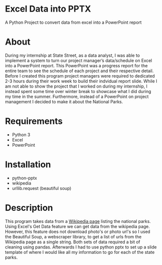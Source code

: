# Excel Data into PPTX 
A Python Project to convert data from excel into a PowerPoint report  

# About

During my internship at State Street, as a data analyst, I was able to implement a system to turn our project manager’s data/schedule on Excel into a PowerPoint report. This PowerPoint was a progress report for the entire team to see the schedule of each project and their respective detail. Before I created this program project managers were required to dedicated 2-3 hours during their work week to build their indvidual report slide. While I am not able to show the project that I worked on during my internship, I instead spent some time over winter break to showcase what I did during my time in the summer. Furthermore, instead of a PowerPoint on project management I decided to make it about the National Parks. 

# Requirements 

- Python 3 
- Excel 
- PowerPoint 

# Installation 
- python-pptx
- wikipedia
- urllib.request (beautiful soup)


# Description 
This program takes data from a [Wikipedia page](https://en.wikipedia.org/wiki/List_of_national_parks_of_the_United_States) listing the national parks. Using Excel's Get Data feature we can get data from the wikipedia page. However, this feature does not download photo's or photo url's so I used the Beautiful Soup, a webscraper library, to get a list of urls from the Wikipedia page as a single string. Both sets of data required a bit of cleaning using pandas. Afterwards I had to use python pptx to set up a slide template of where I would like all my information to go for each of the state parks. 

